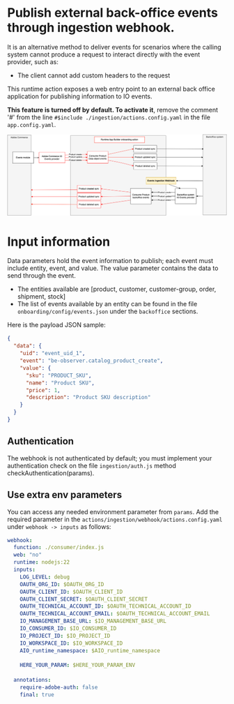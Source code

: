 # Publish external back-office events through ingestion webhook.

It is an alternative method to deliver events for scenarios where the calling system cannot produce a request to interact directly with the event provider, such as:

- The client cannot add custom headers to the request

This runtime action exposes a web entry point to an external back office application for publishing information to IO events.

**This feature is turned off by default. To activate it**, remove the comment '#' from the line `#$include ./ingestion/actions.config.yaml` in the file `app.config.yaml`.

![Alt text](BackofficeEventsIngestionWebhook.png "Title")

# Input information

Data parameters hold the event information to publish; each event must include entity, event, and value. The value parameter contains the data to send through the event.

- The entities available are [product, customer, customer-group, order, shipment, stock]
- The list of events available by an entity can be found in the file `onboarding/config/events.json` under the `backoffice` sections.

Here is the payload JSON sample:

```json
{
  "data": {
    "uid": "event_uid_1",
    "event": "be-observer.catalog_product_create",
    "value": {
      "sku": "PRODUCT_SKU",
      "name": "Product SKU",
      "price": 1,
      "description": "Product SKU description"
    }
  }
}
```

## Authentication

The webhook is not authenticated by default; you must implement your authentication check on the file `ingestion/auth.js` method checkAuthentication(params).

## Use extra env parameters

You can access any needed environment parameter from `params`. Add the required parameter in the `actions/ingestion/webhook/actions.config.yaml` under `webhook -> inputs` as follows:

```yaml
webhook:
  function: ./consumer/index.js
  web: "no"
  runtime: nodejs:22
  inputs:
    LOG_LEVEL: debug
    OAUTH_ORG_ID: $OAUTH_ORG_ID
    OAUTH_CLIENT_ID: $OAUTH_CLIENT_ID
    OAUTH_CLIENT_SECRET: $OAUTH_CLIENT_SECRET
    OAUTH_TECHNICAL_ACCOUNT_ID: $OAUTH_TECHNICAL_ACCOUNT_ID
    OAUTH_TECHNICAL_ACCOUNT_EMAIL: $OAUTH_TECHNICAL_ACCOUNT_EMAIL
    IO_MANAGEMENT_BASE_URL: $IO_MANAGEMENT_BASE_URL
    IO_CONSUMER_ID: $IO_CONSUMER_ID
    IO_PROJECT_ID: $IO_PROJECT_ID
    IO_WORKSPACE_ID: $IO_WORKSPACE_ID
    AIO_runtime_namespace: $AIO_runtime_namespace

    HERE_YOUR_PARAM: $HERE_YOUR_PARAM_ENV

  annotations:
    require-adobe-auth: false
    final: true
```
